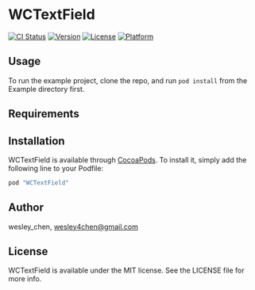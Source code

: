 # WCTextField

[![CI Status](http://img.shields.io/travis/wesley_chen/WCTextField.svg?style=flat)](https://travis-ci.org/wesley_chen/WCTextField)
[![Version](https://img.shields.io/cocoapods/v/WCTextField.svg?style=flat)](http://cocoapods.org/pods/WCTextField)
[![License](https://img.shields.io/cocoapods/l/WCTextField.svg?style=flat)](http://cocoapods.org/pods/WCTextField)
[![Platform](https://img.shields.io/cocoapods/p/WCTextField.svg?style=flat)](http://cocoapods.org/pods/WCTextField)

## Usage

To run the example project, clone the repo, and run `pod install` from the Example directory first.

## Requirements

## Installation

WCTextField is available through [CocoaPods](http://cocoapods.org). To install
it, simply add the following line to your Podfile:

```ruby
pod "WCTextField"
```

## Author

wesley_chen, wesley4chen@gmail.com

## License

WCTextField is available under the MIT license. See the LICENSE file for more info.
